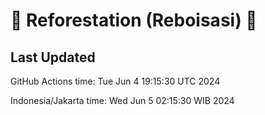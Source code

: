 
# 🌳 Reforestation (Reboisasi) 🌲

## Last Updated

GitHub Actions time: Tue Jun  4 19:15:30 UTC 2024

Indonesia/Jakarta time: Wed Jun  5 02:15:30 WIB 2024
